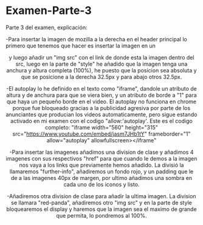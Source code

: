 # Examen-Parte-3

Parte 3 del examen, explicación:

-Para insertar la imagen de mozilla a la derecha en el header principal lo primero que tenemos que hacer es insertar la imagen en un <header> y luego añadir un "img src" con el link de donde esta la imagen dentro del src, luego en la parte de "style" he añadido que la imagen tenga una anchura y altura completa (100%), he puesto que la posicion sea absoluta y que se posicione a la derecha 32.5px y para abajo otros 32.5px.

-El autoplay lo he definido en el texto como "iframe", dandole un atributo de altura y de anchura para que se viera bien, y un atributo de borde a "1" para que haya un pequeño borde en el video. El autoplay no funciona en chrome porque fue bloqueado gracias a la publicidad agresiva por parte de los anunciantes que producian los videos automaticamente, pero sigue estando activado en mi examen con el codigo "allow:'autoplay'. Este es el codigo completo: "iframe width="560" height="315" src="https://www.youtube.com/embed/jasm7JHb1tY" frameborder="1" allow="autoplay" allowfullscreen></iframe"

-Para insertar las imagenes añadimos una division de clase y añadimos 4 imagenes con sus respectivos "href" para que cuando le demos a la imagen nos vaya a los links que previamente hemos añadido. La divisió la llamaremos "further-info", añadiremos un fondo rojo, y un padding que le de a las imagenes 40px de margen, por ultimo añadimos una sombra en cada uno de los iconos y listo.
  
-Añadiremos otra division de clase para añadir la ultima imagen. La division se llamara "red-panda", añadiremos otro "img src" y en la parte de style bloquearemos el display y haremos que la imagen sea el maximo de grande que permita, lo pondremos al 100%.




